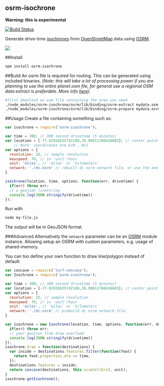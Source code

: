 osrm-isochrone
---
**Warning: this is experimental**

[![Build Status](https://travis-ci.org/mapbox/osrm-isochrone.svg)](https://travis-ci.org/mapbox/osrm-isochrone)

Generate drive-time [isochrones](http://en.wikipedia.org/wiki/Isochrone_map) from [OpenStreetMap](http://www.openstreetmap.org/) data using [OSRM](http://project-osrm.org/).

![](https://dl.dropbox.com/s/r7hntimgiv5cfeq/Screenshot%202014-11-24%2017.20.32.png?dl=0)


##Install

```sh
npm install osrm-isochrone
```

##Build
An osrm file is required for routing. This can be generated using included binaries. (*Note: this will take a lot of processing power if you are planning to use the entire planet.osm file, for general use a regional OSM data extract is preferable. More info [here](https://github.com/Project-OSRM/osrm-backend/wiki/Running-OSRM)*)

```sh
#first download an osm file containing the area you need
./node_modules/osrm-isochrone/osrm/lib/binding/osrm-extract mydata.osm -p ./node_modules/osrm-isochrone/osrm/test/data/car.lua
./node_modules/osrm-isochrone/osrm/lib/binding/osrm-prepare mydata.osrm -p ./node_modules/osrm-isochrone/osrm/test/data/car.lua
```

##Usage
Create a file containing something such as:
```js
var isochrone = require('osrm-isochrone');

var time = 300; // 300 second drivetime (5 minutes)
var location = [-77.02926635742188,38.90011780426885]; // center point
    // Note: coordinates are E/W , N/S
var options = {
  resolution: 25, // sample resolution
  maxspeed: 70, // in 'unit'/hour
  unit: 'miles', // 'miles' or 'kilometers'
  network: './dc.osrm' // rebuilt dc osrm network file, or use the one just built.
}

isochrone(location, time, options, function(err, drivetime) {
  if(err) throw err;
  // a geojson linestring
  console.log(JSON.stringify(drivetime))
});
```
Run with

```sh
node my-file.js
```

The output will be in GeoJSON format.

###Advanced
Alternatively the `network` parameter can be an [OSRM](https://github.com/Project-OSRM/node-osrm) module instance. Allowing setup an OSRM with custom parameters, e.g. usage of shared-memory.

You can too define your own function to draw line/polygon instead of default:

```js
var concave = require('turf-concave');
var Isochrone = require('osrm-isochrone');

var time = 300; // 300 second drivetime (5 minutes)
var location = [-77.02926635742188,38.90011780426885]; // center point
var options = {
  resolution: 25, // sample resolution
  maxspeed: 70, // in 'unit'/hour
  unit: 'miles', // 'miles' or 'kilometers'
  network: './dc.osrm' // prebuild dc osrm network file
}

var isochrone = new Isochrone(location, time, options, function(err, drivetime) {
  if(err) throw err;
  // your geojson from draw overload
  console.log(JSON.stringify(drivetime))
});
isochrone.draw = function(destinations) {
  var inside = destinations.features.filter(function(feat) {
    return feat.properties.eta <= time;
  });
  destinations.features = inside;
  return concave(destinations, this.sizeCellGrid, unit);
}
isochrone.getIsochrone();
```
